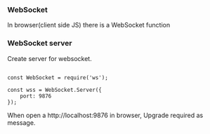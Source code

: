 
### WebSocket
In browser(client side JS) there is a WebSocket function

### WebSocket server 
Create server for websocket.

```

const WebSocket = require('ws');

const wss = WebSocket.Server({
    port: 9876
});

```

When open a http://localhost:9876 in browser, Upgrade required as message.
